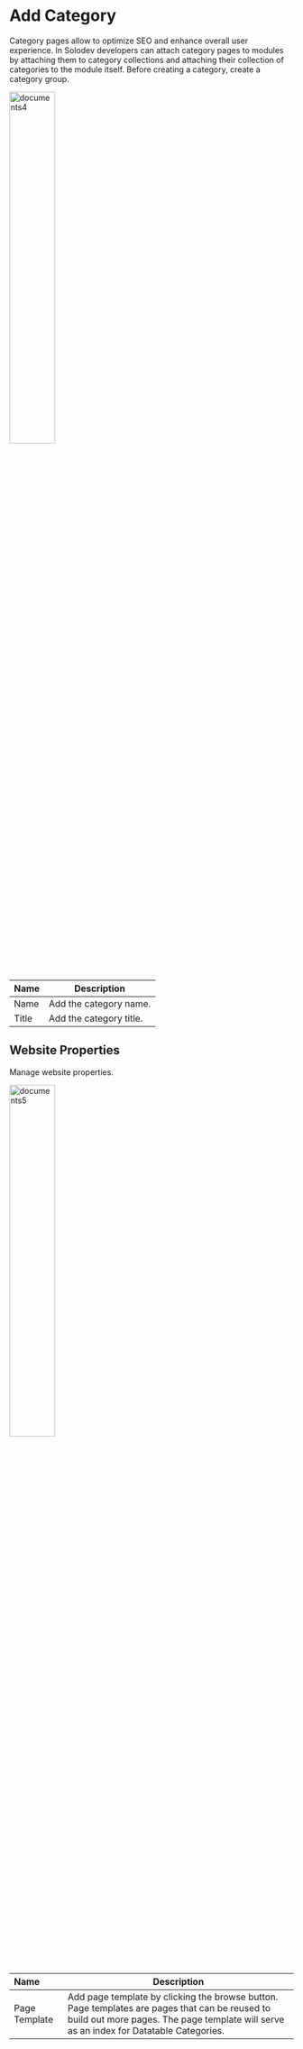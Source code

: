 # Add Category 

Category pages allow to optimize SEO and enhance overall user experience. In Solodev developers can attach category pages to modules by attaching them to category collections and attaching their collection of categories to the module itself. Before creating a category, create a category group.

<img src="/static/images/documents4.jpg" alt="documents4" style="width: 40%; display: block"></a>

**Name** | **Description**
:--- | ---
Name | Add the category name.
Title | Add the category title.

## Website Properties

Manage website properties.

<img src="/../../../../images/documents5.5.png" alt="documents5" style="width: 40%; display: block"></a>

**Name** | **Description**
:--- | ---
Page Template | Add page template by clicking the browse button. Page templates are pages that can be reused to build out more pages. The page template will serve as an index for Datatable Categories.